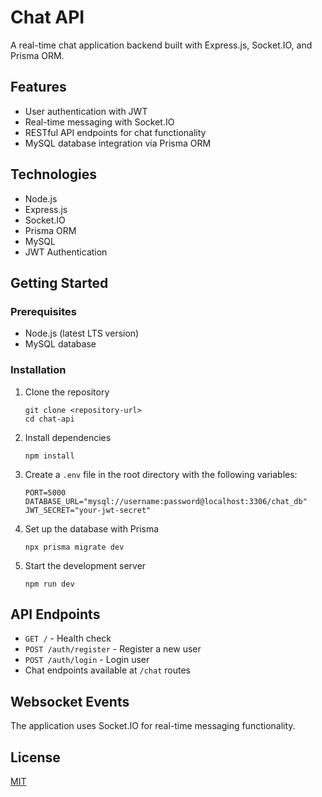 # Chat API

A real-time chat application backend built with Express.js, Socket.IO, and Prisma ORM.

## Features

- User authentication with JWT
- Real-time messaging with Socket.IO
- RESTful API endpoints for chat functionality
- MySQL database integration via Prisma ORM

## Technologies

- Node.js
- Express.js
- Socket.IO
- Prisma ORM
- MySQL
- JWT Authentication

## Getting Started

### Prerequisites

- Node.js (latest LTS version)
- MySQL database

### Installation

1. Clone the repository
   ```
   git clone <repository-url>
   cd chat-api
   ```

2. Install dependencies
   ```
   npm install
   ```

3. Create a `.env` file in the root directory with the following variables:
   ```
   PORT=5000
   DATABASE_URL="mysql://username:password@localhost:3306/chat_db"
   JWT_SECRET="your-jwt-secret"
   ```

4. Set up the database with Prisma
   ```
   npx prisma migrate dev
   ```

5. Start the development server
   ```
   npm run dev
   ```

## API Endpoints

- `GET /` - Health check
- `POST /auth/register` - Register a new user
- `POST /auth/login` - Login user
- Chat endpoints available at `/chat` routes

## Websocket Events

The application uses Socket.IO for real-time messaging functionality.

## License

[MIT](LICENSE)
